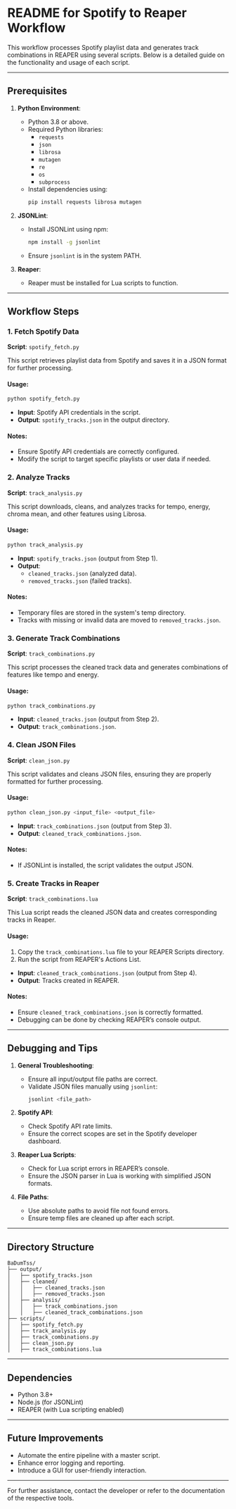 # README for Spotify to Reaper Workflow

This workflow processes Spotify playlist data and generates track combinations in REAPER using several scripts. Below is a detailed guide on the functionality and usage of each script.

---

## Prerequisites

1. **Python Environment**:
   - Python 3.8 or above.
   - Required Python libraries:
     - `requests`
     - `json`
     - `librosa`
     - `mutagen`
     - `re`
     - `os`
     - `subprocess`
   - Install dependencies using:
     ```bash
     pip install requests librosa mutagen
     ```

2. **JSONLint**:
   - Install JSONLint using npm:
     ```bash
     npm install -g jsonlint
     ```
   - Ensure `jsonlint` is in the system PATH.

3. **Reaper**:
   - Reaper must be installed for Lua scripts to function.

---

## Workflow Steps

### 1. Fetch Spotify Data
**Script**: `spotify_fetch.py`

This script retrieves playlist data from Spotify and saves it in a JSON format for further processing.

#### Usage:
```bash
python spotify_fetch.py
```
- **Input**: Spotify API credentials in the script.
- **Output**: `spotify_tracks.json` in the output directory.

#### Notes:
- Ensure Spotify API credentials are correctly configured.
- Modify the script to target specific playlists or user data if needed.

### 2. Analyze Tracks
**Script**: `track_analysis.py`

This script downloads, cleans, and analyzes tracks for tempo, energy, chroma mean, and other features using Librosa.

#### Usage:
```bash
python track_analysis.py
```
- **Input**: `spotify_tracks.json` (output from Step 1).
- **Output**:
  - `cleaned_tracks.json` (analyzed data).
  - `removed_tracks.json` (failed tracks).

#### Notes:
- Temporary files are stored in the system's temp directory.
- Tracks with missing or invalid data are moved to `removed_tracks.json`.

### 3. Generate Track Combinations
**Script**: `track_combinations.py`

This script processes the cleaned track data and generates combinations of features like tempo and energy.

#### Usage:
```bash
python track_combinations.py
```
- **Input**: `cleaned_tracks.json` (output from Step 2).
- **Output**: `track_combinations.json`.

### 4. Clean JSON Files
**Script**: `clean_json.py`

This script validates and cleans JSON files, ensuring they are properly formatted for further processing.

#### Usage:
```bash
python clean_json.py <input_file> <output_file>
```
- **Input**: `track_combinations.json` (output from Step 3).
- **Output**: `cleaned_track_combinations.json`.

#### Notes:
- If JSONLint is installed, the script validates the output JSON.

### 5. Create Tracks in Reaper
**Script**: `track_combinations.lua`

This Lua script reads the cleaned JSON data and creates corresponding tracks in Reaper.

#### Usage:
1. Copy the `track_combinations.lua` file to your REAPER Scripts directory.
2. Run the script from REAPER's Actions List.

- **Input**: `cleaned_track_combinations.json` (output from Step 4).
- **Output**: Tracks created in REAPER.

#### Notes:
- Ensure `cleaned_track_combinations.json` is correctly formatted.
- Debugging can be done by checking REAPER’s console output.

---

## Debugging and Tips

1. **General Troubleshooting**:
   - Ensure all input/output file paths are correct.
   - Validate JSON files manually using `jsonlint`:
     ```bash
     jsonlint <file_path>
     ```

2. **Spotify API**:
   - Check Spotify API rate limits.
   - Ensure the correct scopes are set in the Spotify developer dashboard.

3. **Reaper Lua Scripts**:
   - Check for Lua script errors in REAPER’s console.
   - Ensure the JSON parser in Lua is working with simplified JSON formats.

4. **File Paths**:
   - Use absolute paths to avoid file not found errors.
   - Ensure temp files are cleaned up after each script.

---

## Directory Structure
```
BaDumTss/
├── output/
│   ├── spotify_tracks.json
│   ├── cleaned/
│   │   ├── cleaned_tracks.json
│   │   ├── removed_tracks.json
│   ├── analysis/
│   │   ├── track_combinations.json
│   │   ├── cleaned_track_combinations.json
├── scripts/
│   ├── spotify_fetch.py
│   ├── track_analysis.py
│   ├── track_combinations.py
│   ├── clean_json.py
│   ├── track_combinations.lua
```

---

## Dependencies
- Python 3.8+
- Node.js (for JSONLint)
- REAPER (with Lua scripting enabled)

---

## Future Improvements
- Automate the entire pipeline with a master script.
- Enhance error logging and reporting.
- Introduce a GUI for user-friendly interaction.

---

For further assistance, contact the developer or refer to the documentation of the respective tools.

